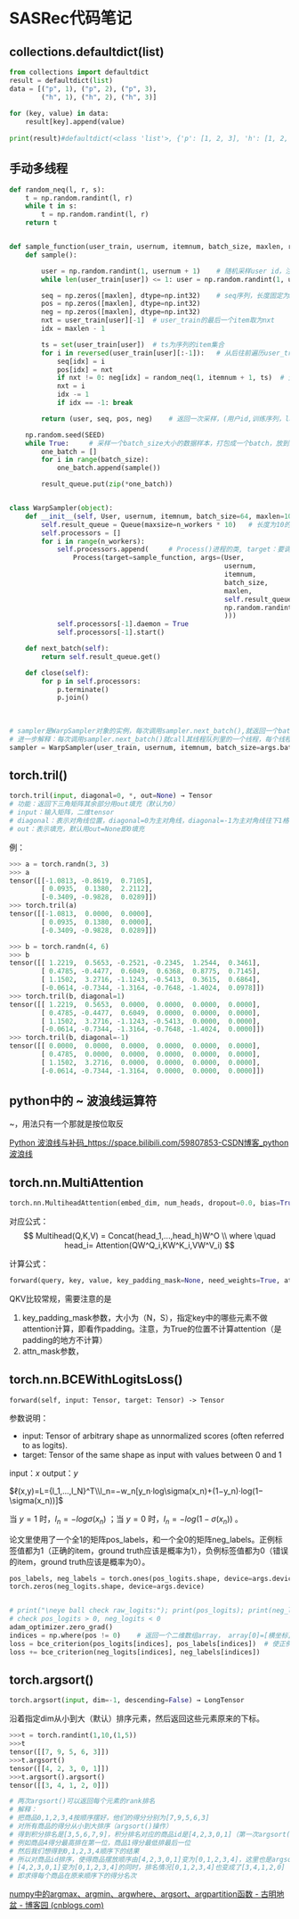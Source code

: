 # SASRec代码笔记

## collections.defaultdict(list)

```python
from collections import defaultdict
result = defaultdict(list)
data = [("p", 1), ("p", 2), ("p", 3),
        ("h", 1), ("h", 2), ("h", 3)]
 
for (key, value) in data:
    result[key].append(value)
    
print(result)#defaultdict(<class 'list'>, {'p': [1, 2, 3], 'h': [1, 2, 3]})

```



## 手动多线程

```python
def random_neq(l, r, s):
    t = np.random.randint(l, r)
    while t in s:
        t = np.random.randint(l, r)
    return t


def sample_function(user_train, usernum, itemnum, batch_size, maxlen, result_queue, SEED):
    def sample():

        user = np.random.randint(1, usernum + 1)    # 随机采样user id，注意是从1开始的
        while len(user_train[user]) <= 1: user = np.random.randint(1, usernum + 1)  # 长度小于1的训练集不要

        seq = np.zeros([maxlen], dtype=np.int32)    # seq序列，长度固定为maxlen，用0在前面padding补上长度，例：[0,0,...,0,23,15,2,6]
        pos = np.zeros([maxlen], dtype=np.int32)
        neg = np.zeros([maxlen], dtype=np.int32)
        nxt = user_train[user][-1]  # user_train的最后一个item取为nxt
        idx = maxlen - 1

        ts = set(user_train[user])  # ts为序列的item集合
        for i in reversed(user_train[user][:-1]):   # 从后往前遍历user_train,idx为当前要填充的下标
            seq[idx] = i
            pos[idx] = nxt
            if nxt != 0: neg[idx] = random_neq(1, itemnum + 1, ts)  # 生成的负样本不能取该序列item集合里的item
            nxt = i
            idx -= 1
            if idx == -1: break

        return (user, seq, pos, neg)    # 返回一次采样，(用户id,训练序列，label序列，负样本序列)

    np.random.seed(SEED)
    while True:     # 采样一个batch_size大小的数据样本，打包成一个batch，放到线程队列里
        one_batch = []
        for i in range(batch_size):
            one_batch.append(sample())

        result_queue.put(zip(*one_batch))


class WarpSampler(object):
    def __init__(self, User, usernum, itemnum, batch_size=64, maxlen=10, n_workers=1):
        self.result_queue = Queue(maxsize=n_workers * 10)   # 长度为10的线程队列
        self.processors = []
        for i in range(n_workers):
            self.processors.append(     # Process()进程的类, target：要调用的对象即sampler_function，args：调用该对象要接受的参数
                Process(target=sample_function, args=(User,
                                                      usernum,
                                                      itemnum,
                                                      batch_size,
                                                      maxlen,
                                                      self.result_queue,
                                                      np.random.randint(2e9)
                                                      )))
            self.processors[-1].daemon = True
            self.processors[-1].start()

    def next_batch(self):
        return self.result_queue.get()

    def close(self):
        for p in self.processors:
            p.terminate()
            p.join()
            
            
            
# sampler是WarpSampler对象的实例，每次调用sampler.next_batch(),就返回一个batch的样本。
# 进一步解释：每次调用sampler.next_batch()就call其线程队列里的一个线程，每个线程用于返回一个batch的数据。
sampler = WarpSampler(user_train, usernum, itemnum, batch_size=args.batch_size, maxlen=args.maxlen, n_workers=3)
```



## torch.tril()

```python
torch.tril(input, diagonal=0, *, out=None) → Tensor
# 功能：返回下三角矩阵其余部分用out填充（默认为0）
# input：输入矩阵，二维tensor
# diagonal：表示对角线位置，diagonal=0为主对角线，diagonal=-1为主对角线往下1格，diagonal=1为主对角线往上1格
# out：表示填充，默认用out=None即0填充
```

例：

```python
>>> a = torch.randn(3, 3)
>>> a
tensor([[-1.0813, -0.8619,  0.7105],
        [ 0.0935,  0.1380,  2.2112],
        [-0.3409, -0.9828,  0.0289]])
>>> torch.tril(a)
tensor([[-1.0813,  0.0000,  0.0000],
        [ 0.0935,  0.1380,  0.0000],
        [-0.3409, -0.9828,  0.0289]])

>>> b = torch.randn(4, 6)
>>> b
tensor([[ 1.2219,  0.5653, -0.2521, -0.2345,  1.2544,  0.3461],
        [ 0.4785, -0.4477,  0.6049,  0.6368,  0.8775,  0.7145],
        [ 1.1502,  3.2716, -1.1243, -0.5413,  0.3615,  0.6864],
        [-0.0614, -0.7344, -1.3164, -0.7648, -1.4024,  0.0978]])
>>> torch.tril(b, diagonal=1)
tensor([[ 1.2219,  0.5653,  0.0000,  0.0000,  0.0000,  0.0000],
        [ 0.4785, -0.4477,  0.6049,  0.0000,  0.0000,  0.0000],
        [ 1.1502,  3.2716, -1.1243, -0.5413,  0.0000,  0.0000],
        [-0.0614, -0.7344, -1.3164, -0.7648, -1.4024,  0.0000]])
>>> torch.tril(b, diagonal=-1)
tensor([[ 0.0000,  0.0000,  0.0000,  0.0000,  0.0000,  0.0000],
        [ 0.4785,  0.0000,  0.0000,  0.0000,  0.0000,  0.0000],
        [ 1.1502,  3.2716,  0.0000,  0.0000,  0.0000,  0.0000],
        [-0.0614, -0.7344, -1.3164,  0.0000,  0.0000,  0.0000]])
```



## python中的 ~ 波浪线运算符

~，用法只有一个那就是按位取反

[ Python 波浪线与补码_https://space.bilibili.com/59807853-CSDN博客_python 波浪线](https://blog.csdn.net/lanchunhui/article/details/51746477)



## torch.nn.MultiAttention

```python
torch.nn.MultiheadAttention(embed_dim, num_heads, dropout=0.0, bias=True, add_bias_kv=False, add_zero_attn=False, kdim=None, vdim=None, batch_first=False, device=None, dtype=None):

```

对应公式：
$$
Multihead(Q,K,V) = Concat(head_1,...,head_h)W^O	\\
where \quad head_i= Attention(QW^Q_i,KW^K_i,VW^V_i)
$$


计算公式：

```python
forward(query, key, value, key_padding_mask=None, need_weights=True, attn_mask=None)
```

QKV比较常规，需要注意的是

1. key_padding_mask参数，大小为（N，S），指定key中的哪些元素不做attention计算，即看作padding。注意，为True的位置不计算attention（是padding的地方不计算）
2. attn_mask参数，



## torch.nn.BCEWithLogitsLoss()

```
forward(self, input: Tensor, target: Tensor) -> Tensor
```

参数说明：

- input: Tensor of arbitrary shape as unnormalized scores (often referred to as logits).
- target: Tensor of the same shape as input with values between 0 and 1

input：$x$        output：$y$



$ℓ(x,y)=L={l_1,…,l_N}^T\\l_n=−w_n[y_n·log\sigma(x_n)+(1−y_n)·log(1−\sigma(x_n))]$



当 $y=1$ 时，$l_n=−log\sigma(x_n)$  ；当 $y=0$ 时，$l_n=−log(1-\sigma(x_n))$ 	。

论文里使用了一个全1的矩阵pos_labels，和一个全0的矩阵neg_labels。正例标签值都为1（正确的item，ground truth应该是概率为1），负例标签值都为0（错误的item，ground truth应该是概率为0）。

```python
pos_labels, neg_labels = torch.ones(pos_logits.shape, device=args.device), \
torch.zeros(neg_logits.shape, device=args.device)


# print("\neye ball check raw_logits:"); print(pos_logits); print(neg_logits)
# check pos_logits > 0, neg_logits < 0
adam_optimizer.zero_grad()
indices = np.where(pos != 0)    # 返回一个二维数组array， array[0]=[横坐标], array[1]=[纵坐标]
loss = bce_criterion(pos_logits[indices], pos_labels[indices])  # 使正例的得分尽量
loss += bce_criterion(neg_logits[indices], neg_labels[indices])
```



## torch.argsort()

```python
torch.argsort(input, dim=-1, descending=False) → LongTensor
```

沿着指定dim从小到大（默认）排序元素，然后返回这些元素原来的下标。

```python
>>>t = torch.randint(1,10,(1,5))
>>>t
tensor([[7, 9, 5, 6, 3]])
>>>t.argsort()
tensor([[4, 2, 3, 0, 1]])
>>>t.argsort().argsort()
tensor([[3, 4, 1, 2, 0]])

# 两次argsort()可以返回每个元素的rank排名
# 解释：
# 把商品0,1,2,3,4按顺序摆好，他们的得分分别为[7,9,5,6,3]
# 对所有商品的得分从小到大排序（argsort()操作）
# 得到积分排名是[3,5,6,7,9]，积分排名对应的商品id是[4,2,3,0,1]（第一次argsort()的结果），每个商品id对应的下标就是他们的得分名次
# 例如商品4得分最高排在第一位，商品1得分最低排最后一位
# 然后我们想得到0,1,2,3,4顺序下的结果
# 所以对商品id排序，使得商品摆放顺序由[4,2,3,0,1]变为[0,1,2,3,4]，这里也是argsort()操作，因为0~4天然有顺序关系
# [4,2,3,0,1]变为[0,1,2,3,4]的同时，排名情况[0,1,2,3,4]也变成了[3,4,1,2,0]（第二次argsort()的结果）
# 即求得每个商品在原来顺序下的得分名次
```

[numpy中的argmax、argmin、argwhere、argsort、argpartition函数 - 古明地盆 - 博客园 (cnblogs.com)](https://www.cnblogs.com/traditional/p/13702904.html)

